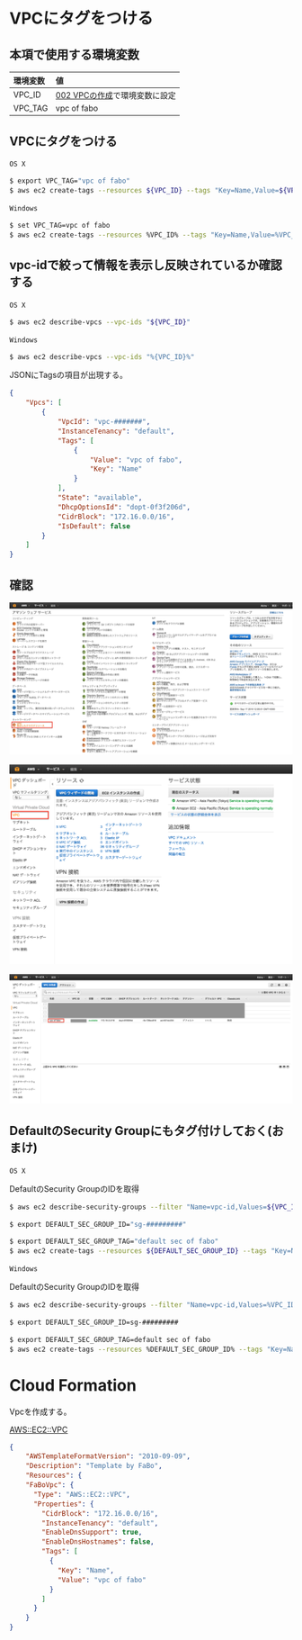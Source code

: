 # VPCにタグをつける

## 本項で使用する環境変数

|環境変数|値|
|:--|:--|
|VPC_ID|[002 VPCの作成](/vpc/002_create_vpc.md)で環境変数に設定|
|VPC_TAG| vpc of fabo|

## VPCにタグをつける

`OS X`

```bash
$ export VPC_TAG="vpc of fabo"
$ aws ec2 create-tags --resources ${VPC_ID} --tags "Key=Name,Value=${VPC_TAG}"
```

`Windows`

```bash
$ set VPC_TAG=vpc of fabo
$ aws ec2 create-tags --resources %VPC_ID% --tags "Key=Name,Value=%VPC_TAG%"
```

## vpc-idで絞って情報を表示し反映されているか確認する

`OS X`

```bash
$ aws ec2 describe-vpcs --vpc-ids "${VPC_ID}"
```

`Windows`

```bash
$ aws ec2 describe-vpcs --vpc-ids "%{VPC_ID}%"
```

JSONにTagsの項目が出現する。

```json
{
    "Vpcs": [
        {
            "VpcId": "vpc-#######", 
            "InstanceTenancy": "default", 
            "Tags": [
                {
                    "Value": "vpc of fabo", 
                    "Key": "Name"
                }
            ], 
            "State": "available", 
            "DhcpOptionsId": "dopt-0f3f206d", 
            "CidrBlock": "172.16.0.0/16", 
            "IsDefault": false
        }
    ]
}
```

## 確認

![](/img/vpc/tag001.png)

![](/img/vpc/tag002.png)

![](/img/vpc/tag003.png)

## DefaultのSecurity Groupにもタグ付けしておく(おまけ)

`OS X`

DefaultのSecurity GroupのIDを取得

```bash
$ aws ec2 describe-security-groups --filter "Name=vpc-id,Values=${VPC_ID}"
```

```bash
$ export DEFAULT_SEC_GROUP_ID="sg-#########"
```

```bash
$ export DEFAULT_SEC_GROUP_TAG="default sec of fabo"
$ aws ec2 create-tags --resources ${DEFAULT_SEC_GROUP_ID} --tags "Key=Name,Value=${DEFAULT_SEC_GROUP_TAG}"
```

`Windows`

DefaultのSecurity GroupのIDを取得

```bash
$ aws ec2 describe-security-groups --filter "Name=vpc-id,Values=%VPC_ID%"
```

```bash
$ export DEFAULT_SEC_GROUP_ID=sg-#########
```

```bash
$ export DEFAULT_SEC_GROUP_TAG=default sec of fabo
$ aws ec2 create-tags --resources %DEFAULT_SEC_GROUP_ID% --tags "Key=Name,Value=%DEFAULT_SEC_GROUP_TAG%"
```

# Cloud Formation

Vpcを作成する。

[AWS::EC2::VPC](http://docs.aws.amazon.com/ja_jp/AWSCloudFormation/latest/UserGuide/aws-resource-ec2-vpc.html)

```json
{
    "AWSTemplateFormatVersion": "2010-09-09",
    "Description": "Template by FaBo",
    "Resources": {
    "FaBoVpc": {
      "Type": "AWS::EC2::VPC",
      "Properties": {
        "CidrBlock": "172.16.0.0/16",
        "InstanceTenancy": "default",
        "EnableDnsSupport": true,
        "EnableDnsHostnames": false,
        "Tags": [
          {
            "Key": "Name",
            "Value": "vpc of fabo"
          }
        ]
      }
    }
}
